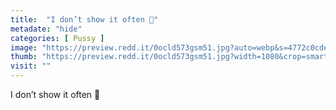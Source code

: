 ```yaml
---
title:  "I don’t show it often 🥺"
metadate: "hide"
categories: [ Pussy ]
image: "https://preview.redd.it/0ocld573gsm51.jpg?auto=webp&s=4772c0cde9f9fcb3e413a0cd9e7ec07a74028357"
thumb: "https://preview.redd.it/0ocld573gsm51.jpg?width=1080&crop=smart&auto=webp&s=8195d2c7dc4d5f70a90432d2267c41f4ce481e97"
visit: ""
---
```

I don’t show it often 🥺
